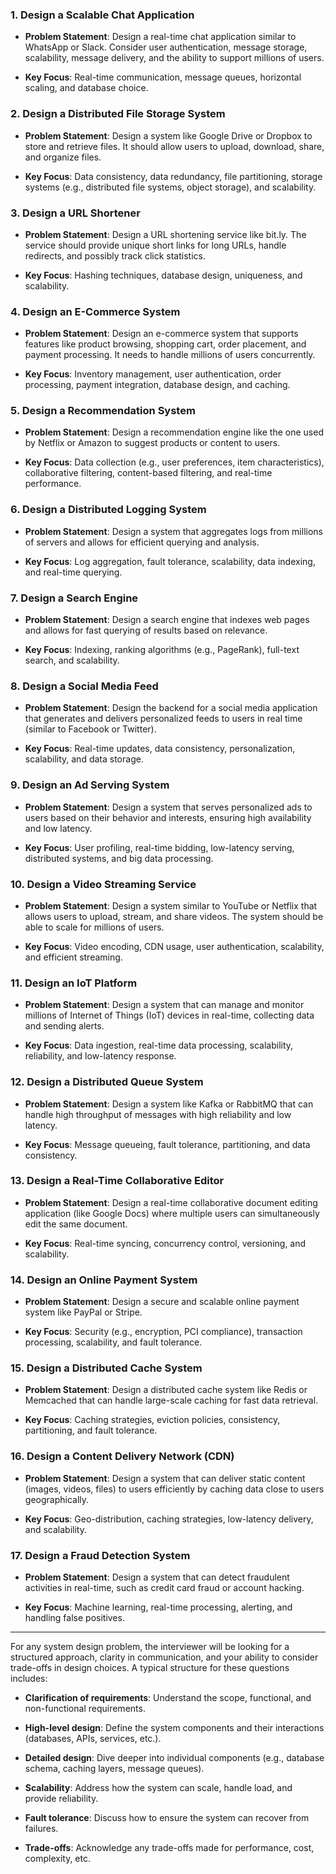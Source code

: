
### 1. **Design a Scalable Chat Application**

- **Problem Statement**: Design a real-time chat application similar to WhatsApp or Slack. Consider user authentication, message storage, scalability, message delivery, and the ability to support millions of users.
    
- **Key Focus**: Real-time communication, message queues, horizontal scaling, and database choice.
    

### 2. **Design a Distributed File Storage System**

- **Problem Statement**: Design a system like Google Drive or Dropbox to store and retrieve files. It should allow users to upload, download, share, and organize files.
    
- **Key Focus**: Data consistency, data redundancy, file partitioning, storage systems (e.g., distributed file systems, object storage), and scalability.
    

### 3. **Design a URL Shortener**

- **Problem Statement**: Design a URL shortening service like bit.ly. The service should provide unique short links for long URLs, handle redirects, and possibly track click statistics.
    
- **Key Focus**: Hashing techniques, database design, uniqueness, and scalability.
    

### 4. **Design an E-Commerce System**

- **Problem Statement**: Design an e-commerce system that supports features like product browsing, shopping cart, order placement, and payment processing. It needs to handle millions of users concurrently.
    
- **Key Focus**: Inventory management, user authentication, order processing, payment integration, database design, and caching.
    

### 5. **Design a Recommendation System**

- **Problem Statement**: Design a recommendation engine like the one used by Netflix or Amazon to suggest products or content to users.
    
- **Key Focus**: Data collection (e.g., user preferences, item characteristics), collaborative filtering, content-based filtering, and real-time performance.
    

### 6. **Design a Distributed Logging System**

- **Problem Statement**: Design a system that aggregates logs from millions of servers and allows for efficient querying and analysis.
    
- **Key Focus**: Log aggregation, fault tolerance, scalability, data indexing, and real-time querying.
    

### 7. **Design a Search Engine**

- **Problem Statement**: Design a search engine that indexes web pages and allows for fast querying of results based on relevance.
    
- **Key Focus**: Indexing, ranking algorithms (e.g., PageRank), full-text search, and scalability.
    

### 8. **Design a Social Media Feed**

- **Problem Statement**: Design the backend for a social media application that generates and delivers personalized feeds to users in real time (similar to Facebook or Twitter).
    
- **Key Focus**: Real-time updates, data consistency, personalization, scalability, and data storage.
    

### 9. **Design an Ad Serving System**

- **Problem Statement**: Design a system that serves personalized ads to users based on their behavior and interests, ensuring high availability and low latency.
    
- **Key Focus**: User profiling, real-time bidding, low-latency serving, distributed systems, and big data processing.
    

### 10. **Design a Video Streaming Service**

- **Problem Statement**: Design a system similar to YouTube or Netflix that allows users to upload, stream, and share videos. The system should be able to scale for millions of users.
    
- **Key Focus**: Video encoding, CDN usage, user authentication, scalability, and efficient streaming.
    

### 11. **Design an IoT Platform**

- **Problem Statement**: Design a system that can manage and monitor millions of Internet of Things (IoT) devices in real-time, collecting data and sending alerts.
    
- **Key Focus**: Data ingestion, real-time data processing, scalability, reliability, and low-latency response.
    

### 12. **Design a Distributed Queue System**

- **Problem Statement**: Design a system like Kafka or RabbitMQ that can handle high throughput of messages with high reliability and low latency.
    
- **Key Focus**: Message queueing, fault tolerance, partitioning, and data consistency.
    

### 13. **Design a Real-Time Collaborative Editor**

- **Problem Statement**: Design a real-time collaborative document editing application (like Google Docs) where multiple users can simultaneously edit the same document.
    
- **Key Focus**: Real-time syncing, concurrency control, versioning, and scalability.
    

### 14. **Design an Online Payment System**

- **Problem Statement**: Design a secure and scalable online payment system like PayPal or Stripe.
    
- **Key Focus**: Security (e.g., encryption, PCI compliance), transaction processing, scalability, and fault tolerance.
    

### 15. **Design a Distributed Cache System**

- **Problem Statement**: Design a distributed cache system like Redis or Memcached that can handle large-scale caching for fast data retrieval.
    
- **Key Focus**: Caching strategies, eviction policies, consistency, partitioning, and fault tolerance.
    

### 16. **Design a Content Delivery Network (CDN)**

- **Problem Statement**: Design a system that can deliver static content (images, videos, files) to users efficiently by caching data close to users geographically.
    
- **Key Focus**: Geo-distribution, caching strategies, low-latency delivery, and scalability.
    

### 17. **Design a Fraud Detection System**

- **Problem Statement**: Design a system that can detect fraudulent activities in real-time, such as credit card fraud or account hacking.
    
- **Key Focus**: Machine learning, real-time processing, alerting, and handling false positives.
    

---

For any system design problem, the interviewer will be looking for a structured approach, clarity in communication, and your ability to consider trade-offs in design choices. A typical structure for these questions includes:

- **Clarification of requirements**: Understand the scope, functional, and non-functional requirements.
    
- **High-level design**: Define the system components and their interactions (databases, APIs, services, etc.).
    
- **Detailed design**: Dive deeper into individual components (e.g., database schema, caching layers, message queues).
    
- **Scalability**: Address how the system can scale, handle load, and provide reliability.
    
- **Fault tolerance**: Discuss how to ensure the system can recover from failures.
    
- **Trade-offs**: Acknowledge any trade-offs made for performance, cost, complexity, etc.